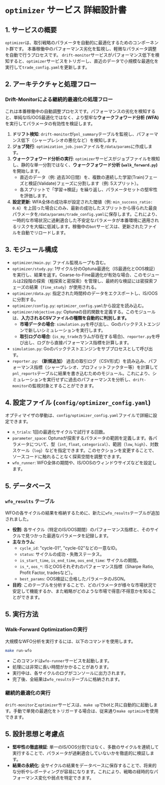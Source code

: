 # `optimizer` サービス 詳細設計書

## 1. サービスの概要

`optimizer`は、取引戦略のパラメータを自動的に最適化するためのコンポーネント群です。
本番稼働中のパフォーマンス劣化を監視し、軽微なパラメータ調整を自動で行うプロセスです。
`drift-monitor`サービスがパフォーマンス低下を検知すると、`optimizer`サービスをトリガーし、直近のデータで小規模な最適化を実行して`trade_config.yaml`を更新します。

## 2. アーキテクチャと処理フロー

### Drift-Monitorによる継続的最適化の処理フロー

これは本番稼働中の自動調整プロセスです。パフォーマンスの劣化を検知すると、単純なIS/OOS最適化ではなく、より堅牢な**ウォークフォワード分析 (WFA)** を実行してパラメータの有効性を検証します。

1.  **ドリフト検知**: `drift-monitor`が`pnl_summary`テーブルを監視し、パフォーマンス低下（シャープレシオの悪化など）を検知します。
2.  **ジョブ発行**: `optimization_job.json`ファイルを`/data/params`に作成します。
3.  **ウォークフォワード分析の実行**: `optimizer`サービスがジョブファイルを検知し、静的な単一分割ではなく、**ウォークフォワード分析 (`walk_forward.py`)** を開始します。
    -   直近のデータ（例: 過去30日間）を、複数の連続した学習(Train)フェーズと検証(Validate)フェーズに分割します（例: 5スプリット）。
    -   各スプリットで「学習→検証」を繰り返し、パラメータセットの堅牢性を評価します。
4.  **設定更新**: WFA全体の成功率が設定された閾値（例: `min_success_ratio: 0.6`）を上回った場合にのみ、最新の成功したスプリットから得られた最良パラメータを`/data/params/trade_config.yaml`に保存します。これにより、一時的な市場状況に過剰適合した不安定なパラメータが本番環境に適用されるリスクを大幅に低減します。稼働中の`bot`サービスは、更新されたファイルを自動でリロードします。

## 3. モジュール構成

-   `optimizer/main.py`: ファイル監視ループも含む。
-   `optimizer/study.py`: 1サイクル分のOptuna最適化（IS最適化とOOS検証）を実行し、結果を返す。Coarse-to-Fine最適化が有効な場合、このモジュールは2段階の探索（粗探索と密探索）を管理し、最終的な検証には密探索フェーズの結果（`fine_study`）が使用される。
-   `optimizer/data.py`: 指定された時間枠のデータをエクスポートし、IS/OOSに分割する。
-   `optimizer/config.py`: `optimizer_config.yaml`から設定を読み込む。
-   `optimizer/objective.py`: Optunaの目的関数を定義する。このモジュールは、**入力されるCSVファイルの種類を自動的に判別します。**
    -   **市場データの場合**: `simulation.py`を呼び出し、Goのバックテストエンジンで新しいシミュレーションを実行します。
    -   **取引ログの場合**: (`is_my_trade`カラムが存在する場合)、`reporter.py`を呼び出し、ログから直接パフォーマンス指標を計算します。
-   `simulation.py`: Goのバックテストエンジンをサブプロセスとして呼び出す。
-   `reporter.py`: **（新規追加）** 過去の取引ログ（CSV形式）を読み込み、パフォーマンス指標（シャープレシオ、プロフィットファクター等）を計算して`pnl_reports`テーブルに結果を書き込むためのモジュール。これにより、シミュレーションを実行せずに過去のパフォーマンスを分析し、`drift-monitor`の監視対象とすることができます。

## 4. 設定ファイル (`config/optimizer_config.yaml`)

オプティマイザの挙動は、`config/optimizer_config.yaml`ファイルで詳細に設定できます。

-   `n_trials`: 1回の最適化サイクルで試行する回数。
-   `parameter_space`: Optunaが探索するパラメータの範囲を定義します。各パラメータについて、型（`int`, `float`, `categorical`）、範囲（`low`, `high`）、対数スケール（`log`）などを指定できます。このセクションを変更することで、ソースコードに触れることなく探索空間を調整できます。
-   `wfo_runner`: WFO全体の期間や、IS/OOSのウィンドウサイズなどを設定します。

## 5. データベース

### `wfo_results` テーブル

WFOの各サイクルの結果を格納するために、新たに`wfo_results`テーブルが追加されました。

-   **役割**: 各サイクル（特定のIS/OOS期間）のパフォーマンス指標と、そのサイクルで見つかった最適なパラメータを記録します。
-   **主なカラム**:
    -   `cycle_id`: "cycle-01", "cycle-02"などの一意なID。
    -   `status`: サイクルの成功・失敗ステータス。
    -   `is_start_time`, `is_end_time`, `oos_end_time`: サイクルの期間。
    -   `is_*`, `oos_*`: ISとOOSそれぞれのパフォーマンス指標（Sharpe Ratio, Profit Factor, tradesなど）。
    -   `best_params`: OOS検証に合格したパラメータのJSON。
-   **目的**: このテーブルを分析することで、どのパラメータが様々な市場状況で安定して機能するか、また戦略がどのような市場で得意/不得意かを知ることができます。

## 5. 実行方法

### Walk-Forward Optimizationの実行

大規模なWFO分析を実行するには、以下のコマンドを使用します。

```bash
make run-wfo
```

-   このコマンドは`wfo-runner`サービスを起動します。
-   処理には非常に長い時間がかかることがあります。
-   実行中は、各サイクルのログがコンソールに出力されます。
-   完了後、全結果は`wfo_results`テーブルに格納されます。

### 継続的最適化の実行

`drift-monitor`と`optimizer`サービスは、`make up`でbotと共に自動的に起動します。手動で単発の最適化をトリガーする場合は、従来通り`make optimize`を使用できます。

## 5. 設計思想と考慮点

-   **堅牢性の徹底検証**: 単一のIS/OOS分割ではなく、多数のサイクルを連続して実行することで、パラメータが過剰適合していないかを徹底的に検証します。
-   **結果の永続化**: 全サイクルの結果をデータベースに保存することで、将来的な分析やレポーティングが容易になります。これにより、戦略の経時的なパフォーマンス変化や弱点を特定できます。
